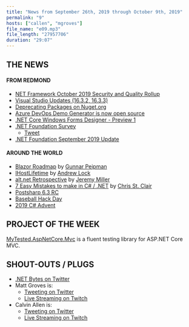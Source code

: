 ```yaml
---
title: "News from September 26th, 2019 through October 9th, 2019"
permalink: "9"
hosts: ["callen", "mgroves"]
file_name: "e09.mp3"
file_length: "27957706"
duration: "29:07"
---
```


## THE NEWS

#### FROM REDMOND
* [NET Framework October 2019 Security and Quality Rollup](https://devblogs.microsoft.com/dotnet/net-framework-october-2019-security-and-quality-rollup/)
* [Visual Studio Updates (16.3.2, 16.3.3)](https://docs.microsoft.com/en-us/visualstudio/releases/2019/release-notes)
* [Deprecating Packages on Nuget.org](https://devblogs.microsoft.com/nuget/deprecating-packages-on-nuget-org/)
* [Azure DevOps Demo Generator is now open source](https://devblogs.microsoft.com/devops/azure-devops-demo-generator-is-now-open-source/)
* [.NET Core Windows Forms Designer - Preview 1](https://devblogs.microsoft.com/dotnet/introducing-net-core-windows-forms-designer-preview-1/)
* [.NET Foundation Survey](https://docs.google.com/forms/d/e/1FAIpQLSdJCYvOiEYLCvZlgvp80iqRu3-fBC7Iz9TEcS-64pDRbuAR8Q/viewform)
  * [Tweet](https://twitter.com/dotnetfdn/status/1179068454642434049)
* [.NET Foundation September 2019 Update](https://dotnetfoundation.org/blog/2019/10/01/net-foundation-september-2019-update)

#### AROUND THE WORLD
* [Blazor Roadmap](https://gunnarpeipman.com/blazor-roadmap-2019/) by [Gunnar Peipman](https://twitter.com/gpeipman)
* [IHostLifetime](https://andrewlock.net/introducing-ihostlifetime-and-untangling-the-generic-host-startup-interactions/) by [Andrew Lock](https://twitter.com/andrewlocknet)
* [alt.net Retrospective](https://jeremydmiller.com/2019/10/03/the-very-last-alt-net-retrospective-ill-ever-write/) by [Jeremy Miller](https://twitter.com/jeremydmiller)
* [7 Easy Mistakes to make in C# / .NET](https://chrisstclair.co.uk/7-dangerous-mistakes-in-c-net-that-are-easy-to-make/) by [Chris St. Clair](https://chrisstclair.co.uk/)
* [Postsharp 6.3 RC](https://www.postsharp.net/blog/post/Announcing-PostSharp-63-RC-Support-for-Linux-Improved-VSX-Performance-and-More)
* [Baseball Hack Day](https://mailchi.mp/c08aa557a1bd/2020-baseball-hack-day-is-march-21)
* [2019 C# Advent](https://crosscuttingconcerns.com/The-Third-Annual-csharp-Advent)

## PROJECT OF THE WEEK
[MyTested.AspNetCore.Mvc](https://github.com/ivaylokenov/MyTested.AspNetCore.Mvc) is a fluent testing library for ASP.NET Core MVC.

## SHOUT-OUTS / PLUGS
* [.NET Bytes on Twitter](https://twitter.com/dotnetbytes)
* Matt Groves is:
  * [Tweeting on Twitter](https://twitter.com/mgroves)
  * [Live Streaming on Twitch](https://www.twitch.tv/matthewdgroves)
* Calvin Allen is:
  * [Tweeting on Twitter](https://twitter.com/_CalvinAllen)
  * [Live Streaming on Twitch](https://www.twitch.tv/CalvinAAllen)